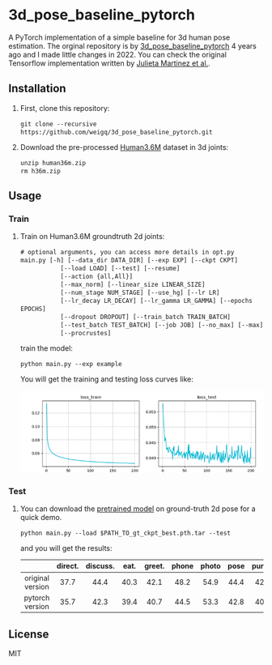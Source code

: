 # 3d_pose_baseline_pytorch

A PyTorch implementation of a simple baseline for 3d human pose estimation. The orginal repository is by [3d_pose_baseline_pytorch](https://github.com/weigq/3d_pose_baseline_pytorch) 4 years ago and I made little changes in 2022. 
You can check the original Tensorflow implementation written by [Julieta Martinez et al.](https://github.com/una-dinosauria/3d-pose-baseline).




## Installation

1. First, clone this repository:
    ```
    git clone --recursive https://github.com/weigq/3d_pose_baseline_pytorch.git
    ```
2. Download the pre-processed [Human3.6M](https://drive.google.com/drive/folders/1h4S3vmtjso_rxP6_Lfg6a1ue7pJMuGp9) dataset in 3d joints:
    ```
    unzip human36m.zip
    rm h36m.zip
    ```

## Usage


### Train

1. Train on Human3.6M groundtruth 2d joints:
    ```
    # optional arguments, you can access more details in opt.py
    main.py [-h] [--data_dir DATA_DIR] [--exp EXP] [--ckpt CKPT]
               [--load LOAD] [--test] [--resume]
               [--action {all,All}]
               [--max_norm] [--linear_size LINEAR_SIZE]
               [--num_stage NUM_STAGE] [--use_hg] [--lr LR]
               [--lr_decay LR_DECAY] [--lr_gamma LR_GAMMA] [--epochs EPOCHS]
               [--dropout DROPOUT] [--train_batch TRAIN_BATCH]
               [--test_batch TEST_BATCH] [--job JOB] [--no_max] [--max]
               [--procrustes]
    ```
    train the model:
    ```
    python main.py --exp example
    ```

    You will get the training and testing loss curves like:

    ![log](./img/log_gt.png)

    <!-- ``` -->

    <!-- ``` -->

    <!-- You will get the training and testing loss curves like: -->

    <!-- ![log](./img/log_ft.png) -->

### Test

1. You can download the [pretrained model](https://drive.google.com/file/d/1-HUPATPgQJWcitsPoRAECu7hssVqXofq/view?usp=sharing) on ground-truth 2d pose for a quick demo.

    ```
    python main.py --load $PATH_TO_gt_ckpt_best.pth.tar --test
    ```
    and you will get the results:

    |  | direct. | discuss. | eat. | greet. | phone | photo | pose | purch. | sit | sitd. | somke | wait | walkd. | walk | walkT | avg |
    | :--: | :--: | :--: | :--: | :--: |  :--: | :--: | :--: | :--: | :--: | :--: | :--: | :--: | :--: | :--: | :--: | :--: |
    | original version | 37.7 | 44.4 | 40.3 | 42.1 | 48.2 | 54.9 | 44.4 | 42.1 | 54.6 | 58.0 | 45.1 | 46.4 | 47.6 | 36.4 | 40.4 | 45.5|
    | pytorch version | 35.7 | 42.3 | 39.4 | 40.7 | 44.5 | 53.3 | 42.8 | 40.1 | 52.5 | 53.9 | 42.8 | 43.1 | 44.1 | 33.4 | 36.3 | - |

## License
MIT
